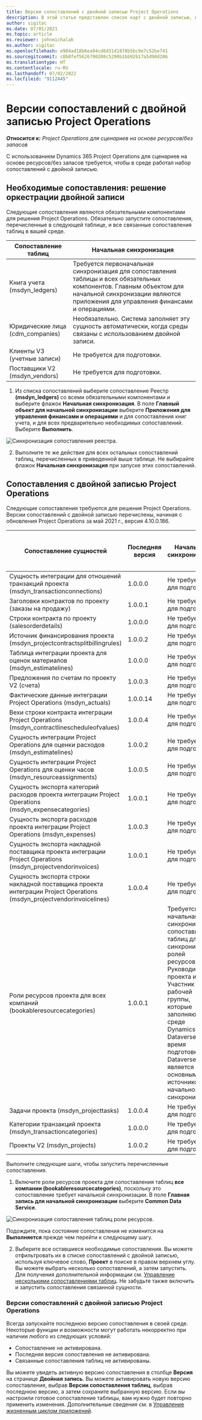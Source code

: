 ```yaml
---
title: Версии сопоставлений с двойной записью Project Operations
description: В этой статье представлен список карт с двойной записью, необходимых для Dynamics 365 Project Operations.
author: sigitac
ms.date: 07/01/2021
ms.topic: article
ms.reviewer: johnmichalak
ms.author: sigitac
ms.openlocfilehash: e904ad18b6ea94cd6d31d1878b5bc9e7c52be741
ms.sourcegitcommit: c8b8fef5626790208c5290b1bb92b17a5d90d286
ms.translationtype: HT
ms.contentlocale: ru-RU
ms.lasthandoff: 07/02/2022
ms.locfileid: "9112445"
---
```

# <a name="project-operations-dual-write-map-versions"></a>Версии сопоставлений с двойной записью Project Operations

_**Относится к:** Project Operations для сценариев на основе ресурсов/без запасов_

С использованием Dynamics 365 Project Operations для сценариев на основе ресурсов/без запасов требуется, чтобы в среде работал набор сопоставлений с двойной записью. 

## <a name="prerequisite-maps-dual-write-orchestration-solution"></a>Необходимые сопоставления: решение оркестрации двойной записи

Следующие сопоставления являются обязательными компонентами для решения Project Operations. Обязательно запустите сопоставления, перечисленные в следующей таблице, и все связанные сопоставления таблиц в вашей среде.

| Сопоставление таблиц | Начальная синхронизация |
| --- | --- |
| Книга учета (msdyn_ledgers) | Требуется первоначальная синхронизация для сопоставления таблицы и всех обязательных компонентов. Главным объектом для начальной синхронизации являются приложения для управления финансами и операциями. |
| Юридические лица (cdm_companies) | Необязательно. Система заполняет эту сущность автоматически, когда среды связаны с использованием двойной записи. |
| Клиенты V3 (учетные записи) | Не требуется для подготовки. |
| Поставщики V2 (msdyn_vendors) | Не требуется для подготовки. |

1. Из списка сопоставлений выберите сопоставление Реестр **(msdyn\_ledgers)** со всеми обязательными компонентами и выберите флажок **Начальная синхронизация**. В поле **Главный объект для начальной синхронизации** выберите **Приложения для управления финансами и операциями** и для сопоставления книг учета, и для всех предварительно необходимых сопоставлений. Выберите **Выполнить**.

![Синхронизация сопоставления реестра.](media/DW6.png)

2. Выполните те же действия для всех остальных сопоставлений таблиц, перечисленных в приведенной выше таблице. Не выбирайте флажок **Начальная синхронизация** при запуске этих сопоставлений.

## <a name="project-operations-dual-write-maps"></a>Сопоставления с двойной записью Project Operations

Следующие сопоставления требуются для решения Project Operations. Версии сопоставлений с двойной записью перечислены, начиная с обновления Project Operations за май 2021 г., версия 4.10.0.186.

| Сопоставление сущностей | Последняя версия | Начальная синхронизация | Требуемая версия Dynamics 365 Finance |
| --- | --- | --- | --- |
| Сущность интеграции для отношений транзакций проекта (msdyn\_transactionconnections) | 1.0.0.0 | Не требуется для подготовки. ||
| Заголовки контрактов по проекту (заказы на продажу) | 1.0.0.1 | Не требуется для подготовки. ||
| Строки контракта по проекту (salesorderdetails) | 1.0.0.0 | Не требуется для подготовки. ||
| Источник финансирования проекта (msdyn_projectcontractsplitbillingrules) | 1.0.0.2 | Не требуется для подготовки. ||
| Таблица интеграции проекта для оценок материалов (msdyn\_estimatelines) | 1.0.0.0 | Не требуется для подготовки. ||
| Предложения по счетам по проекту V2 (счета) | 1.0.0.3 | Не требуется для подготовки. ||
| Фактические данные интеграции Project Operations (msdyn_actuals) | 1.0.0.14 | Не требуется для подготовки. ||
| Вехи строки контракта интеграции Project Operations (msdyn_contractlinescheduleofvalues) | 1.0.0.4 | Не требуется для подготовки. ||
| Сущность интеграции Project Operations для оценки расходов (msdyn_estimatelines) | 1.0.0.2 | Не требуется для подготовки. ||
| Сущность интеграции Project Operations для оценки часов (msdyn_resourceassignments) | 1.0.0.5 | Не требуется для подготовки. ||
| Сущность экспорта категорий расходов проекта интеграции Project Operations (msdyn_expensecategories) | 1.0.0.1 | Не требуется для подготовки. ||
| Сущность экспорта расходов проекта интеграции Project Operations (msdyn_expenses) | 1.0.0.3 | Не требуется для подготовки. ||
| Сущность экспорта накладной поставщика проекта интеграции Project Operations (msdyn_projectvendorinvoices) | 1.0.0.1 | Не требуется для подготовки. |10.0.26 или позднее|
| Сущность экспорта строки накладной поставщика проекта интеграции Project Operations (msdyn_projectvendorinvoicelines) | 1.0.0.4 | Не требуется для подготовки. | 10.0.26 или позднее |
| Роли ресурсов проекта для всех компаний (bookableresourcecategories) | 1.0.0.1 | Требуется начальная синхронизация сопоставления таблиц для синхронизации ролей ресурсов Руководитель проекта и Участник рабочей группы, которые заполняются в среде Dynamics 365 Dataverse во время подготовки. Dataverse является основным источником начальной синхронизации. ||
| Задачи проекта (msdyn_projecttasks) | 1.0.0.4 | Не требуется для подготовки. ||
| Категории транзакций проекта (msdyn_transactioncategories) | 1.0.0.0 | Не требуется для подготовки. ||
| Проекты V2 (msdyn_projects) | 1.0.0.2 | Не требуется для подготовки. ||

Выполните следующие шаги, чтобы запустить перечисленные сопоставления.

1. Включите роли ресурсов проекта для сопоставления таблиц **все компании (bookableresourcecategories)**, поскольку это сопоставление требует начальной синхронизации. В поле **Главная запись для начальной синхронизации** выберите **Common Data Service**. 

 ![Синхронизация сопоставления таблиц роли ресурсов.](media/6ResourceInitialSync.jpg)

 Подождите, пока состояние сопоставления не изменится на **Выполняется** прежде чем перейти к следующему шагу.

2. Выберите все оставшиеся необходимые сопоставления. Вы можете отфильтровать их в списке сопоставлений с двойной записью, используя ключевое слово, **Проект** в поиске в правом верхнем углу. Вы можете выбрать несколько сопоставлений, а затем запустить. Для получения дополнительной информации см. [Управление несколькими сопоставлениями таблиц](/dynamics365/fin-ops-core/dev-itpro/data-entities/dual-write/multiple-entity-maps). Не забудьте также включить и запустить сопоставления связанной сущности.

### <a name="project-operations-dual-write-map-versions"></a>Версии сопоставлений с двойной записью Project Operations

Всегда запускайте последнюю версию сопоставления в своей среде. Некоторые функции и возможности могут работать некорректно при наличии любого из следующих условий:

- Сопоставление не активирована.
- Последняя версия сопоставления не активирована. 
- Связанные сопоставления таблиц не активированы.

Вы можете увидеть активную версию сопоставления в столбце **Версия** на странице **Двойная запись**. Вы можете активировать новую версию сопоставления, выбрав **Версии сопоставления таблиц**, выбрав последнюю версию, а затем сохраните выбранную версию. Если вы настроили готовое сопоставление таблицы, вам нужно будет повторно применить изменения. Дополнительные сведения см. в [Управление жизненным циклом приложений](/dynamics365/fin-ops-core/dev-itpro/data-entities/dual-write/app-lifecycle-management).
